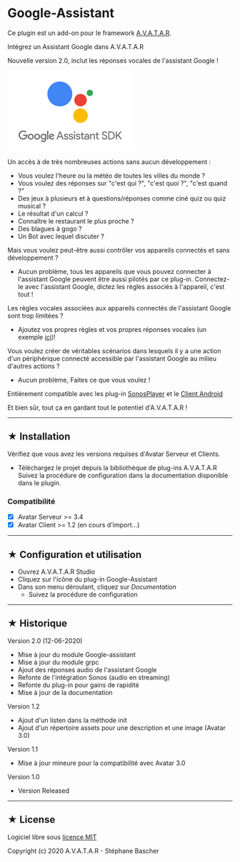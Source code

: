 # Google-Assistant

Ce plugin est un add-on pour le framework [A.V.A.T.A.R](https://github.com/Spikharpax/A.V.A.T.A.R).

Intégrez un Assistant Google dans A.V.A.T.A.R

Nouvelle version 2.0, inclut les réponses vocales de l'assistant Google !

![GitHub Logo](logo/GoogleSDK.png)

Un accès à de très nombreuses actions sans aucun développement :
- Vous voulez l'heure ou la météo de toutes les villes du monde ?
- Vous voulez des réponses sur "c'est qui ?", "c'est quoi ?", "c'est quand ?"
- Des jeux à plusieurs et à questions/réponses comme ciné quiz ou quiz musical ?
- Le résultat d'un calcul ?
- Connaître le restaurant le plus proche ?
- Des blagues à gogo ?
- Un Bot avec lequel discuter ?

Mais vous voulez peut-être aussi contrôler vos appareils connectés et sans développement ?
- Aucun problème, tous les appareils que vous pouvez connecter à l'assistant Google peuvent être aussi pilotés par ce plug-in. Connectez-le avec l'assistant Google, dictez les règles associés à l'appareil, c'est tout !

Les règles vocales associées aux appareils connectés de l'assistant Google sont trop limitées ?
- Ajoutez vos propres règles et vos propres réponses vocales (un exemple [içi](https://github.com/Spikharpax/Avatar-Plugin-Nest))!   

Vous voulez créer de véritables scénarios dans lesquels il y a une action d'un périphérique connecté accessible par l'assistant Google au milieu d'autres actions ?
- Aucun problème, Faites ce que vous voulez !

Entièrement compatible avec les plug-in [SonosPlayer](https://github.com/Spikharpax/Avatar-Plugin-SonosPlayer) et le [Client Android](https://github.com/Spikharpax/Avatar-Plugin-Android)

Et bien sûr, tout ça en gardant tout le potentiel d'A.V.A.T.A.R !

***
## ★ Installation

Vérifiez que vous avez les versions requises d'Avatar Serveur et Clients.

* Téléchargez le projet depuis la bibliothèque de plug-ins A.V.A.T.A.R<br>
Suivez la procédure de configuration dans la documentation disponible dans le plugin.

### Compatibilité
- [X] Avatar Serveur >= 3.4
- [X] Avatar Client >= 1.2 (en cours d'import...)

***
## ★ Configuration et utilisation
* Ouvrez A.V.A.T.A.R Studio
* Cliquez sur l'icône du plug-in Google-Assistant
* Dans son menu déroulant, cliquez sur _Documentation_
  - Suivez la procédure de configuration

***
## ★ Historique
Version 2.0 (12-06-2020)
- Mise à jour du module Google-assistant
- Mise à jour du module grpc
- Ajout des réponses audio de l'assistant Google
- Refonte de l'intégration Sonos (audio en streaming)
- Refonte du plug-in pour gains de rapidité
- Mise à jour de la documentation

Version 1.2
- Ajout d'un listen dans la méthode init
- Ajout d'un répertoire assets pour une description et une image (Avatar 3.0)

Version 1.1
- Mise à jour mineure pour la compatibilité avec Avatar 3.0

Version 1.0
- Version Released

***
## ★ License
Logiciel libre sous [licence MIT](https://github.com/Spikharpax/A.V.A.T.A.R/blob/master/LICENSE)

Copyright (c) 2020 A.V.A.T.A.R - Stéphane Bascher

